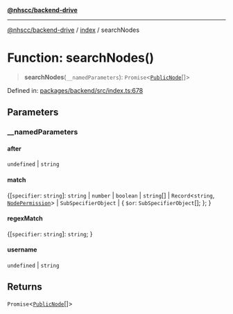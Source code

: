 [**@nhscc/backend-drive**](../../README.md)

***

[@nhscc/backend-drive](../../README.md) / [index](../README.md) / searchNodes

# Function: searchNodes()

> **searchNodes**(`__namedParameters`): `Promise`\<[`PublicNode`](../../db/type-aliases/PublicNode.md)[]\>

Defined in: [packages/backend/src/index.ts:678](https://github.com/nhscc/drive.api.hscc.bdpa.org/blob/14391c7d4b0a42834d6c5f1ebd8fcde34a9bede8/packages/backend/src/index.ts#L678)

## Parameters

### \_\_namedParameters

#### after

`undefined` \| `string`

#### match

\{[`specifier`: `string`]: `string` \| `number` \| `boolean` \| `string`[] \| `Record`\<`string`, [`NodePermission`](../../db/type-aliases/NodePermission.md)\> \| `SubSpecifierObject` \| \{ `$or`: `SubSpecifierObject`[]; \}; \}

#### regexMatch

\{[`specifier`: `string`]: `string`; \}

#### username

`undefined` \| `string`

## Returns

`Promise`\<[`PublicNode`](../../db/type-aliases/PublicNode.md)[]\>
